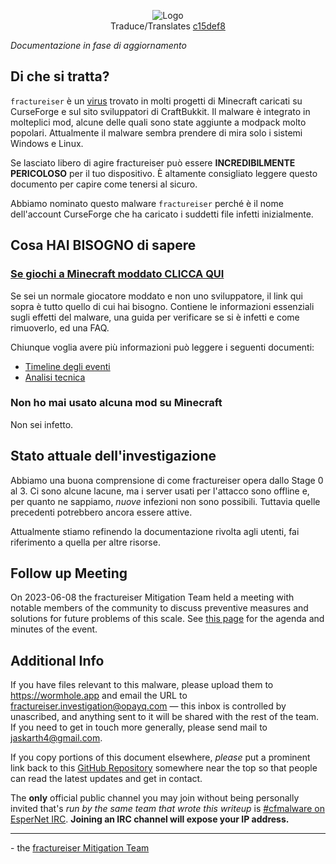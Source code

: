 <p align="center">
    <img src="../../docs/media/logo.svg" alt="Logo"><br>
    Traduce/Translates <a href="https://github.com/fractureiser-investigation/fractureiser/tree/c15def8bf03315cefe24faa564754c6fa8648975">c15def8</a>
</p>

*Documentazione in fase di aggiornamento*

## Di che si tratta?
`fractureiser` è un [virus](https://en.wikipedia.org/wiki/Computer_virus) trovato in molti progetti di Minecraft caricati su CurseForge e sul sito sviluppatori di CraftBukkit. Il malware è integrato in molteplici mod, alcune delle quali sono state aggiunte a modpack molto popolari. Attualmente il malware sembra prendere di mira solo i sistemi Windows e Linux. 

Se lasciato libero di agire fractureiser può essere **INCREDIBILMENTE PERICOLOSO** per il tuo dispositivo. È altamente consigliato leggere questo documento per capire come tenersi al sicuro.

Abbiamo nominato questo malware `fractureiser` perché è il nome dell'account CurseForge che ha caricato i suddetti file infetti inizialmente.

## Cosa HAI BISOGNO di sapere

### [Se giochi a Minecraft moddato CLICCA QUI](docs/users.md)

Se sei un normale giocatore moddato e non uno sviluppatore, il link qui sopra è tutto quello di cui hai bisogno. Contiene le informazioni essenziali sugli effetti del malware, una guida per verificare se si è infetti e come rimuoverlo, ed una FAQ.

Chiunque voglia avere più informazioni può leggere i seguenti documenti:
* [Timeline degli eventi](docs/timeline.md)
* [Analisi tecnica](docs/tech.md)

### Non ho mai usato alcuna mod su Minecraft

Non sei infetto.

## Stato attuale dell'investigazione
Abbiamo una buona comprensione di come fractureiser opera dallo Stage 0 al 3. Ci sono alcune lacune, ma i server usati per l'attacco sono offline e, per quanto ne sappiamo, *nuove* infezioni non sono possibili. Tuttavia quelle precedenti potrebbero ancora essere attive.

Attualmente stiamo refinendo la documentazione rivolta agli utenti, fai riferimento a quella per altre risorse.

## Follow up Meeting
On 2023-06-08 the fractureiser Mitigation Team held a meeting with notable members of the community to discuss preventive measures and solutions for future problems of this scale.
See [this page](https://github.com/fractureiser-investigation/fractureiser/blob/main/docs/2023-06-08-meeting.md) for the agenda and minutes of the event.

## Additional Info

If you have files relevant to this malware, please upload them to https://wormhole.app and email the URL to fractureiser.investigation@opayq.com — this inbox is controlled by unascribed, and anything sent to it will be shared with the rest of the team. If you need to get in touch more generally, please send mail to jaskarth4@gmail.com.

If you copy portions of this document elsewhere, *please* put a prominent link back to this [GitHub Repository](https://github.com/fractureiser-investigation/fractureiser) somewhere near the top so that people can read the latest updates and get in contact.

The **only** official public channel you may join without being personally invited that's *run by the same team that wrote this writeup* is [#cfmalware on EsperNet IRC](https://webchat.esper.net/?channels=cfmalware).
**Joining an IRC channel will expose your IP address.**

---

\- the [fractureiser Mitigation Team](docs/credits.md)
